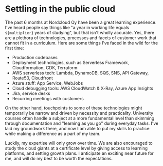# Settling in the public cloud

The past 6 months at Nordcloud Oy have been a great learning experience.
I've heard people say things like "a year in working life equals `${multiplier}` years of studying", but that isn't wholly accurate.
Yes, there are a plethora of technologies, processes and facets of customer work that cannot fit in a curriculum.
Here are some things I've faced in the wild for the first time: 

- Production codebases
- Deployment technologies, such as Serverless Framework, Cloudformation, CDK, Terraform
- AWS serverless tech: Lambda, DynamoDB, SQS, SNS, API Gateway, Route53, Cloudfront
- Azure stuff: App Service, WebJobs
- Cloud debugging tools: AWS CloudWatch & X-Ray, Azure App Insights
- Jira, service desks
- Recurring meetings with customers

On the other hand, touchpoints to some of these technologies might temporarily be narrow and driven by necessity and practicality.
University courses often handle a subject at a more fundamental level than skimming through documentation and "learning as you go" during everyday tasks.
I've laid my groundwork there, and now I am able to put my skills to practice while making a difference as a part of my team. 

Luckily, my expertise will only grow over time.
We are also encouraged to study the cloud giants at a certificate level by giving access to learning platforms, and setting growth plans.
I anticipate an exciting near future for me, and will do my best to be worth the expectations. 
